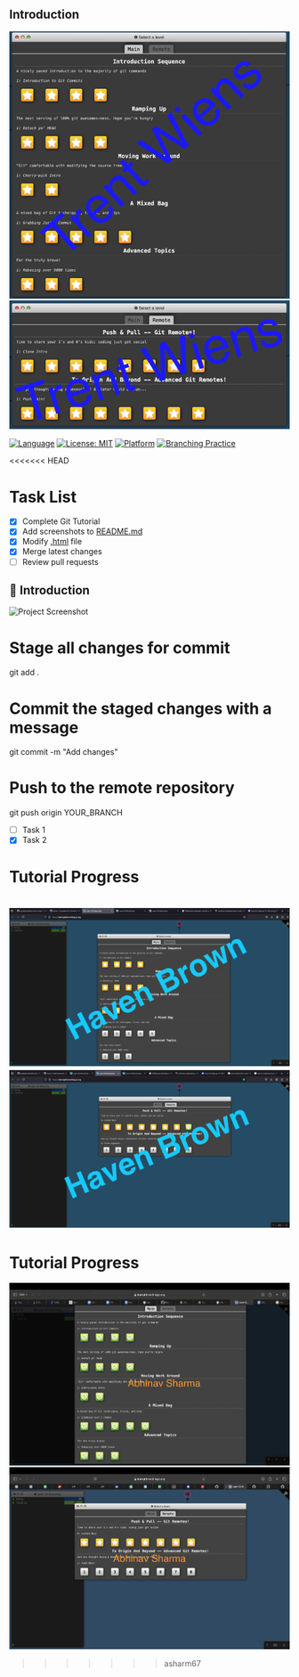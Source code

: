 
## Introduction

![Screenshot 1](images/TrentWiens_GitHubTutorial1.png)
![Screenshot 2](images/TrentWiens_GitHubTutorial2.png)

[![Language](https://img.shields.io/badge/Language-HTML-orange?logo=html)](https://www.w3schools.com/html/)
[![License: MIT](https://img.shields.io/badge/License-MIT-red.svg)](https://github.com/Group21-SWE/HW1/blob/main/LICENSE.md)
[![Platform](https://img.shields.io/badge/Platform-Linux-blue?logo=linux&labelColor=black)](https://www.linux.org/)
[![Branching Practice](https://img.shields.io/badge/BranchingPractice-blue)](https://learngitbranching.js.org/)

<<<<<<< HEAD
# Task List

- [x] Complete Git Tutorial
- [x] Add screenshots to [README.md](README.md)
- [x] Modify [.html](index.html) file
- [x] Merge latest changes
- [ ] Review pull requests

## 📝 Introduction

![Project Screenshot](path/to/your/image.png)

# Stage all changes for commit
git add .


# Commit the staged changes with a message
git commit -m "Add changes"


# Push to the remote repository
git push origin YOUR_BRANCH

- [ ] Task 1
- [x] Task 2

# Tutorial Progress
![Main Progress Haven](img/tutorial_progress_main_hbrown.png "Main Progress")
![Remote Progress Haven](img/tutorial_progress_remote_hbrown.png "Remote Progress")
=======
# Tutorial Progress
![Main Progress Haven](img/completedGitLevels.png "Main Progress")
![Remote Progress Haven](img/remoteProgress.png "Remote Progress")
>>>>>>> asharm67

